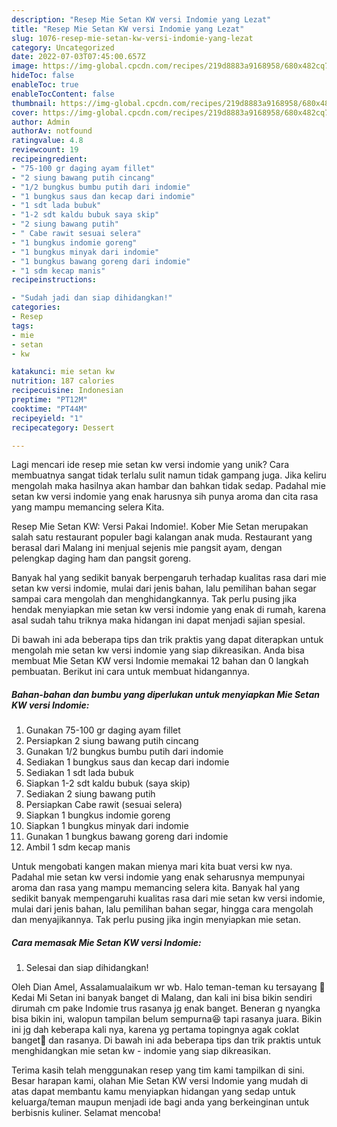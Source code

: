 ```yaml
---
description: "Resep Mie Setan KW versi Indomie yang Lezat"
title: "Resep Mie Setan KW versi Indomie yang Lezat"
slug: 1076-resep-mie-setan-kw-versi-indomie-yang-lezat
category: Uncategorized
date: 2022-07-03T07:45:00.657Z
image: https://img-global.cpcdn.com/recipes/219d8883a9168958/680x482cq70/mie-setan-kw-versi-indomie-foto-resep-utama.jpg
hideToc: false
enableToc: true
enableTocContent: false
thumbnail: https://img-global.cpcdn.com/recipes/219d8883a9168958/680x482cq70/mie-setan-kw-versi-indomie-foto-resep-utama.jpg
cover: https://img-global.cpcdn.com/recipes/219d8883a9168958/680x482cq70/mie-setan-kw-versi-indomie-foto-resep-utama.jpg
author: Admin
authorAv: notfound
ratingvalue: 4.8
reviewcount: 19
recipeingredient:
- "75-100 gr daging ayam fillet"
- "2 siung bawang putih cincang"
- "1/2 bungkus bumbu putih dari indomie"
- "1 bungkus saus dan kecap dari indomie"
- "1 sdt lada bubuk"
- "1-2 sdt kaldu bubuk saya skip"
- "2 siung bawang putih"
- " Cabe rawit sesuai selera"
- "1 bungkus indomie goreng"
- "1 bungkus minyak dari indomie"
- "1 bungkus bawang goreng dari indomie"
- "1 sdm kecap manis"
recipeinstructions:

- "Sudah jadi dan siap dihidangkan!"
categories:
- Resep
tags:
- mie
- setan
- kw

katakunci: mie setan kw 
nutrition: 187 calories
recipecuisine: Indonesian
preptime: "PT12M"
cooktime: "PT44M"
recipeyield: "1"
recipecategory: Dessert

---
```





Lagi mencari ide resep mie setan kw versi indomie yang unik? Cara membuatnya sangat tidak terlalu sulit namun tidak gampang juga. Jika keliru mengolah maka hasilnya akan hambar dan bahkan tidak sedap. Padahal mie setan kw versi indomie yang enak harusnya sih punya aroma dan cita rasa yang mampu memancing selera Kita.





Resep Mie Setan KW: Versi Pakai Indomie!. Kober Mie Setan merupakan salah satu restaurant populer bagi kalangan anak muda. Restaurant yang berasal dari Malang ini menjual sejenis mie pangsit ayam, dengan pelengkap daging ham dan pangsit goreng.

Banyak hal yang sedikit banyak berpengaruh terhadap kualitas rasa dari mie setan kw versi indomie, mulai dari jenis bahan, lalu pemilihan bahan segar sampai cara mengolah dan menghidangkannya. Tak perlu pusing jika hendak menyiapkan mie setan kw versi indomie yang enak di rumah, karena asal sudah tahu triknya maka hidangan ini dapat menjadi sajian spesial.






Di bawah ini ada beberapa tips dan trik praktis yang dapat diterapkan untuk mengolah mie setan kw versi indomie yang siap dikreasikan. Anda bisa membuat Mie Setan KW versi Indomie memakai 12 bahan dan 0 langkah pembuatan. Berikut ini cara untuk membuat hidangannya.

<!--inarticleads1-->

##### Bahan-bahan dan bumbu yang diperlukan untuk menyiapkan Mie Setan KW versi Indomie:

1. Gunakan 75-100 gr daging ayam fillet
1. Persiapkan 2 siung bawang putih cincang
1. Gunakan 1/2 bungkus bumbu putih dari indomie
1. Sediakan 1 bungkus saus dan kecap dari indomie
1. Sediakan 1 sdt lada bubuk
1. Siapkan 1-2 sdt kaldu bubuk (saya skip)
1. Sediakan 2 siung bawang putih
1. Persiapkan  Cabe rawit (sesuai selera)
1. Siapkan 1 bungkus indomie goreng
1. Siapkan 1 bungkus minyak dari indomie
1. Gunakan 1 bungkus bawang goreng dari indomie
1. Ambil 1 sdm kecap manis


Untuk mengobati kangen makan mienya mari kita buat versi kw nya. Padahal mie setan kw versi indomie yang enak seharusnya mempunyai aroma dan rasa yang mampu memancing selera kita. Banyak hal yang sedikit banyak mempengaruhi kualitas rasa dari mie setan kw versi indomie, mulai dari jenis bahan, lalu pemilihan bahan segar, hingga cara mengolah dan menyajikannya. Tak perlu pusing jika ingin menyiapkan mie setan. 

<!--inarticleads2-->

##### Cara memasak Mie Setan KW versi Indomie:


1. Selesai dan siap dihidangkan!

Oleh Dian Amel, Assalamualaikum wr wb. Halo teman-teman ku tersayang 🥰 Kedai Mi Setan ini banyak banget di Malang, dan kali ini bisa bikin sendiri dirumah cm pake Indomie trus rasanya jg enak banget. Beneran g nyangka bisa bikin ini, walopun tampilan belum sempurna😆 tapi rasanya juara. Bikin ini jg dah keberapa kali nya, karena yg pertama topingnya agak coklat banget🤭 dan rasanya. Di bawah ini ada beberapa tips dan trik praktis untuk menghidangkan mie setan kw - indomie yang siap dikreasikan. 

Terima kasih telah menggunakan resep yang tim kami tampilkan di sini. Besar harapan kami, olahan Mie Setan KW versi Indomie yang mudah di atas dapat membantu kamu menyiapkan hidangan yang sedap untuk keluarga/teman maupun menjadi ide bagi anda yang berkeinginan untuk berbisnis kuliner. Selamat mencoba!
